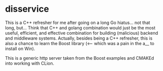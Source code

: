 # disservice

This is a C++ refresher for me after going on a long Go hiatus... not that long, but...
Think that C++ and golang combination would just be the most useful, efficient, and effective combination for building (malicious) backend and middleware systems.
Actually, besides being a C++ refresher, this is also a chance to learn the Boost library (<-- which was a pain in the a__ to install on Win).

This is a generic http server taken from the Boost examples and CMAKEd into working with CLion.
